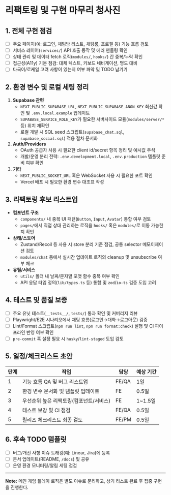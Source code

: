 # 리팩토링 및 구현 마무리 청사진

## 1. 전체 구현 점검
- [ ] 주요 페이지(예: 로그인, 채팅방 리스트, 채팅룸, 프로필 등) 기능 흐름 검토
- [ ] 서비스 레이어(`services/`) API 호출 동작 및 에러 핸들링 확인
- [ ] 상태 관리 및 데이터 fetch 로직(`modules/`, `hooks/`) 간 중복/누락 확인
- [ ] 접근성(A11y) 기본 점검: 대체 텍스트, 키보드 네비게이션, 명도 대비
- [ ] 다국어/로케일 고려 사항이 있는지 여부 파악 및 TODO 남기기

## 2. 환경 변수 및 로컬 세팅 정리
1. **Supabase 관련**
   - `NEXT_PUBLIC_SUPABASE_URL`, `NEXT_PUBLIC_SUPABASE_ANON_KEY` 최신값 확인 및 `.env.local.example` 업데이트
   - `SUPABASE_SERVICE_ROLE_KEY`가 필요한 서버사이드 모듈(`modules/server/*` 등) 위치 재확인
   - 로컬 개발 시 SQL seed 스크립트(`supabase_chat.sql`, `supabase_social.sql`) 적용 절차 문서화
2. **Auth/Providers**
   - OAuth 공급자 사용 시 필요한 client id/secret 항목 정리 및 예시값 주석
   - 개발/운영 분리 전략: `.env.development.local`, `.env.production` 템플릿 준비 여부 확인
3. **기타**
   - `NEXT_PUBLIC_SOCKET_URL` 혹은 WebSocket 사용 시 필요한 포트 확인
   - Vercel 배포 시 필요한 환경 변수 대조표 작성

## 3. 리팩토링 후보 리스트업
- **컴포넌트 구조**
  - `components/` 내 중복 UI 패턴(`Button`, `Input`, `Avatar`) 통합 여부 검토
  - `pages/`에서 직접 상태 관리하는 로직을 `hooks/` 혹은 `modules/`로 이동 가능한지 확인
- **상태/스토어**
  - Zustand/Recoil 등 사용 시 store 분리 기준 점검, 공통 selector 메모이제이션 검토
  - `modules/chat` 등에서 실시간 업데이트 로직의 cleanup 및 unsubscribe 여부 체크
- **유틸/서비스**
  - `utils/` 폴더 내 날짜/문자열 포맷 함수 중복 여부 확인
  - API 응답 타입 정의(`lib/types.ts` 등) 통합 및 `zod`/`io-ts` 검증 도입 고려

## 4. 테스트 및 품질 보증
- [ ] 주요 유닛 테스트(`__tests__/`, `tests/`) 통과 확인 및 커버리지 리뷰
- [ ] Playwright/E2E 시나리오에서 채팅 흐름(로그인→대화→로그아웃) 검증
- [ ] Lint/Format 스크립트(`npm run lint`, `npm run format:check`) 실행 및 CI 파이프라인 반영 여부 확인
- [ ] `pre-commit` 훅 설정 필요 시 `husky`/`lint-staged` 도입 검토

## 5. 일정/체크리스트 초안
| 단계 | 작업 | 담당 | 예상 기간 |
| --- | --- | --- | --- |
| 1 | 기능 흐름 QA 및 버그 리스트업 | FE/QA | 1일 |
| 2 | 환경 변수 문서화 및 템플릿 업데이트 | FE | 0.5일 |
| 3 | 우선순위 높은 리팩토링(컴포넌트/서비스) | FE | 1~1.5일 |
| 4 | 테스트 보강 및 CI 점검 | FE/QA | 0.5일 |
| 5 | 릴리즈 체크리스트 최종 검토 | FE/PM | 0.5일 |

## 6. 후속 TODO 템플릿
- [ ] 버그/개선 사항 이슈 트래킹(예: Linear, Jira)에 등록
- [ ] 문서 업데이트(README, `/docs`) 및 공유
- [ ] 운영 환경 모니터링/알림 세팅 점검

---
**Note:** 메인 게임 플레이 로직은 별도 이슈로 분리하고, 상기 리스트 완료 후 집중 구현을 진행한다.
